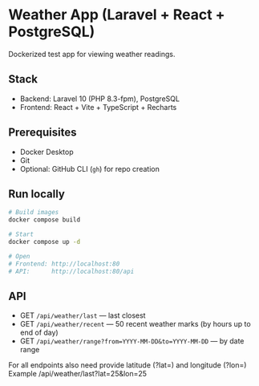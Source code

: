 # Weather App (Laravel + React + PostgreSQL)

Dockerized test app for viewing weather readings.

## Stack
- Backend: Laravel 10 (PHP 8.3-fpm), PostgreSQL
- Frontend: React + Vite + TypeScript + Recharts

## Prerequisites
- Docker Desktop
- Git
- Optional: GitHub CLI (`gh`) for repo creation

## Run locally
```bash
# Build images
docker compose build

# Start
docker compose up -d

# Open
# Frontend: http://localhost:80
# API:      http://localhost:80/api
```

## API

- GET `/api/weather/last` — last closest
- GET `/api/weather/recent` — 50 recent weather marks (by hours up to end of day)
- GET `/api/weather/range?from=YYYY-MM-DD&to=YYYY-MM-DD` — by date range

For all endpoints also need provide latitude (?lat=) and longitude (?lon=)  
Example /api/weather/last?lat=25&lon=25

<!-- 
## GitHub (private)
```bash
# Initialize repo
git init
git add .
git commit -m "Initial commit: dockerized Laravel + React weather app"

# Create private repo (requires gh auth)
# gh auth login
gh repo create <your-org-or-user>/<repo-name> --private --source=. --remote=origin --push

# If not using gh, create repo on GitHub and then
# git remote add origin git@github.com:<user>/<repo>.git
# git branch -M main
# git push -u origin main
```  -->